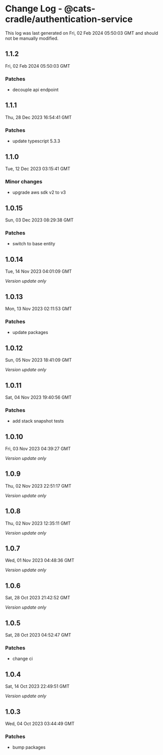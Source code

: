 # Change Log - @cats-cradle/authentication-service

This log was last generated on Fri, 02 Feb 2024 05:50:03 GMT and should not be manually modified.

## 1.1.2
Fri, 02 Feb 2024 05:50:03 GMT

### Patches

- decouple api endpoint

## 1.1.1
Thu, 28 Dec 2023 16:54:41 GMT

### Patches

- update typescript 5.3.3

## 1.1.0
Tue, 12 Dec 2023 03:15:41 GMT

### Minor changes

- upgrade aws sdk v2 to v3

## 1.0.15
Sun, 03 Dec 2023 08:29:38 GMT

### Patches

- switch to base entity

## 1.0.14
Tue, 14 Nov 2023 04:01:09 GMT

_Version update only_

## 1.0.13
Mon, 13 Nov 2023 02:11:53 GMT

### Patches

- update packages

## 1.0.12
Sun, 05 Nov 2023 18:41:09 GMT

_Version update only_

## 1.0.11
Sat, 04 Nov 2023 19:40:56 GMT

### Patches

- add stack snapshot tests

## 1.0.10
Fri, 03 Nov 2023 04:39:27 GMT

_Version update only_

## 1.0.9
Thu, 02 Nov 2023 22:51:17 GMT

_Version update only_

## 1.0.8
Thu, 02 Nov 2023 12:35:11 GMT

_Version update only_

## 1.0.7
Wed, 01 Nov 2023 04:48:36 GMT

_Version update only_

## 1.0.6
Sat, 28 Oct 2023 21:42:52 GMT

_Version update only_

## 1.0.5
Sat, 28 Oct 2023 04:52:47 GMT

### Patches

- change ci

## 1.0.4
Sat, 14 Oct 2023 22:49:51 GMT

_Version update only_

## 1.0.3
Wed, 04 Oct 2023 03:44:49 GMT

### Patches

- bump packages

